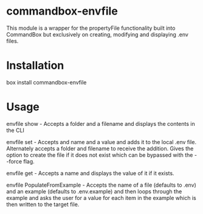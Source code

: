 # commandbox-envfile

This module is a wrapper for the propertyFile functionality built into CommandBox but exclusively on creating, modifying and displaying .env files. 

# Installation

box install commandbox-envfile

# Usage

envfile show - Accepts a folder and a filename and displays the contents in the CLI

envfile set - Accepts and name and a value and adds it to the local .env file. Alternately accepts a folder and filename to receive the addition. Gives the option to create the file if it does not exist which can be bypassed with the --force flag.

envfile get - Accepts a name and displays the value of it if it exists.

envfile PopulateFromExample - Accepts the name of a file (defaults to .env) and an example (defaults to .env.example) and then loops through the example and asks the user for a value for each item in the example which is then written to the target file. 
